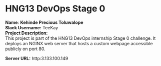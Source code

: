 # HNG13 DevOps Stage 0

**Name**: **Kehinde Precious Toluwalope**  
**Slack Username:** TeeKay  
**Project Description:**  
This project is part of the HNG13 DevOps internship Stage 0 challenge. It deploys an NGINX web server that hosts a custom webpage accessible publicly on port 80.

**Server URL:** http:3.133.100.149
